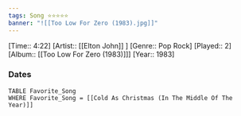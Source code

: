 ```yaml
---
tags: Song ⭐⭐⭐⭐⭐ 
banner: "![[Too Low For Zero (1983).jpg]]"
---
```

[Time:: 4:22]
[Artist:: [[Elton John]] ]
[Genre:: Pop Rock]
[Played:: 2]
[Album:: [[Too Low For Zero (1983)]]]
[Year:: 1983]
### Dates
````dataview
TABLE Favorite_Song
WHERE Favorite_Song = [[Cold As Christmas (In The Middle Of The Year)]]
````